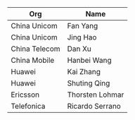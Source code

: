 | Org                    | Name                                                |
| -----------------------| ----------------------------------------------------|
| China Unicom | Fan Yang |
| China Unicom | Jing Hao |
| China Telecom | Dan Xu |
| China Mobile | Hanbei Wang |
| Huawei | Kai Zhang |
| Huawei | Shuting Qing |
| Ericsson | Thorsten Lohmar |
| Telefonica | Ricardo Serrano |
